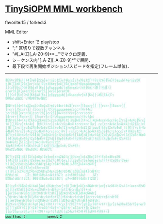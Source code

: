# [TinySiOPM MML workbench](http://wonderfl.net/c/moSo)

favorite:15 / forked:3

MML Editor  
- shift+Enter で play/stop  
- ";" 区切りで複数チャンネル  
- "#[_A-Z][_A-Z0-9]*=..."でマクロ定義．  
- シーケンス内"[_A-Z][_A-Z0-9]*"で展開．  
- 最下段で再生開始ポジション/スピードを指定(フレーム単位)．  
------------------------------------------------------------

![thumbnail](./thumbnail.jpg)